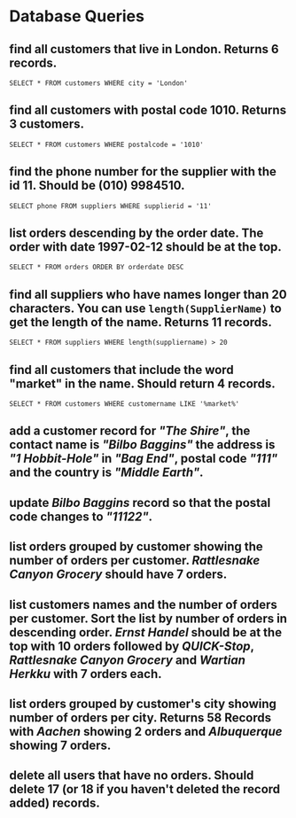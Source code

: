 # Database Queries

## find all customers that live in London. Returns 6 records.

```SELECT * FROM customers WHERE city = 'London'```

## find all customers with postal code 1010. Returns 3 customers.

```SELECT * FROM customers WHERE postalcode = '1010'```

## find the phone number for the supplier with the id 11. Should be (010) 9984510.

```SELECT phone FROM suppliers WHERE supplierid = '11'```

## list orders descending by the order date. The order with date 1997-02-12 should be at the top.

```SELECT * FROM orders ORDER BY orderdate DESC```

## find all suppliers who have names longer than 20 characters. You can use `length(SupplierName)` to get the length of the name. Returns 11 records.

```SELECT * FROM suppliers WHERE length(suppliername) > 20```

## find all customers that include the word "market" in the name. Should return 4 records.

```SELECT * FROM customers WHERE customername LIKE '%market%'```

## add a customer record for _"The Shire"_, the contact name is _"Bilbo Baggins"_ the address is _"1 Hobbit-Hole"_ in _"Bag End"_, postal code _"111"_ and the country is _"Middle Earth"_.

## update _Bilbo Baggins_ record so that the postal code changes to _"11122"_.

## list orders grouped by customer showing the number of orders per customer. _Rattlesnake Canyon Grocery_ should have 7 orders.

## list customers names and the number of orders per customer. Sort the list by number of orders in descending order. _Ernst Handel_ should be at the top with 10 orders followed by _QUICK-Stop_, _Rattlesnake Canyon Grocery_ and _Wartian Herkku_ with 7 orders each.

## list orders grouped by customer's city showing number of orders per city. Returns 58 Records with _Aachen_ showing 2 orders and _Albuquerque_ showing 7 orders.

## delete all users that have no orders. Should delete 17 (or 18 if you haven't deleted the record added) records.
